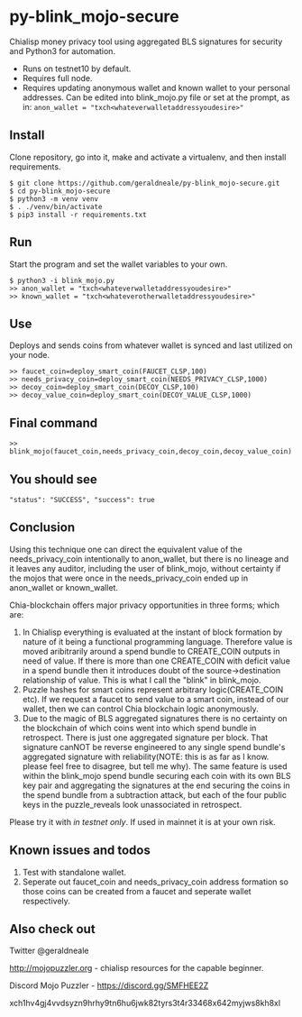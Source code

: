 # py-blink_mojo-secure
Chialisp money privacy tool using aggregated BLS signatures for security and Python3 for automation.

* Runs on testnet10 by default.
* Requires full node.
* Requires updating anonymous wallet and known wallet to your personal addresses. Can be edited into blink_mojo.py file or set at the prompt, as in: `anon_wallet = "txch<whateverwalletaddressyoudesire>"`


Install
-------

Clone repository, go into it, make and activate a virtualenv, and then install requirements.

```
$ git clone https://github.com/geraldneale/py-blink_mojo-secure.git
$ cd py-blink_mojo-secure
$ python3 -m venv venv
$ . ./venv/bin/activate
$ pip3 install -r requirements.txt
```

Run
-------
Start the program and set the wallet variables to your own.

```
$ python3 -i blink_mojo.py
>> anon_wallet = "txch<whateverwalletaddressyoudesire>"
>> known_wallet = "txch<whateverotherwalletaddressyoudesire>"
```

Use
-------
Deploys and sends coins from whatever wallet is synced and last utilized on your node.
```
>> faucet_coin=deploy_smart_coin(FAUCET_CLSP,100)
>> needs_privacy_coin=deploy_smart_coin(NEEDS_PRIVACY_CLSP,1000)
>> decoy_coin=deploy_smart_coin(DECOY_CLSP,100)
>> decoy_value_coin=deploy_smart_coin(DECOY_VALUE_CLSP,1000)
```

Final command
------
```
>> blink_mojo(faucet_coin,needs_privacy_coin,decoy_coin,decoy_value_coin)
```   
   
You should see
--------

`"status": "SUCCESS",
 "success": true`
 
Conclusion
---------

Using this technique one can direct the equivalent value of the needs_privacy_coin intentionally to anon_wallet, but there is no lineage and it leaves any auditor, including the user of blink_mojo, without certainty if the mojos that were once in the needs_privacy_coin ended up in anon_wallet or known_wallet. 

Chia-blockchain offers major privacy opportunities in three forms; which are:
1) In Chialisp everything is evaluated at the instant of block formation by nature of it being a functional programming language. Therefore value is moved aribitrarily around a spend bundle to CREATE_COIN outputs in need of value. If there is more than one CREATE_COIN with deficit value in a spend bundle then it introduces doubt of the source->destination relationship of value. This is what I call the "blink" in blink_mojo.
2) Puzzle hashes for smart coins represent arbitrary logic(CREATE_COIN etc). If we request a faucet to send value to a smart coin, instead of our wallet, then we can control Chia blockchain logic anonymously.
4) Due to the magic of BLS aggregated signatures there is no certainty on the blockchain of which coins went into which spend bundle in retrospect. There is just one aggregated signature per block. That signature canNOT be reverse engineered to any single spend bundle's aggregated signature with reliability(NOTE: this is as far as I know. please feel free to disagree, but tell me why). The same feature is used within the blink_mojo spend bundle securing each coin with its own BLS key pair and aggregating the signatures at the end securing the coins in the spend bundle from a subtraction attack, but each of the four public keys in the puzzle_reveals look unassociated in retrospect.  

Please try it with _in testnet only_. If used in mainnet it is at your own risk.

Known issues and todos
---------
1) Test with standalone wallet.
2) Seperate out faucet_coin and needs_privacy_coin address formation so those coins can be created from a faucet and seperate wallet respectively.

Also check out
------------
Twitter @geraldneale

http://mojopuzzler.org - chialisp resources for the capable beginner.

Discord Mojo Puzzler - https://discord.gg/SMFHEE2Z

xch1hv4gj4vvdsyzn9hrhy9tn6hu6jwk82tyrs3t4r33468x642myjws8kh8xl
